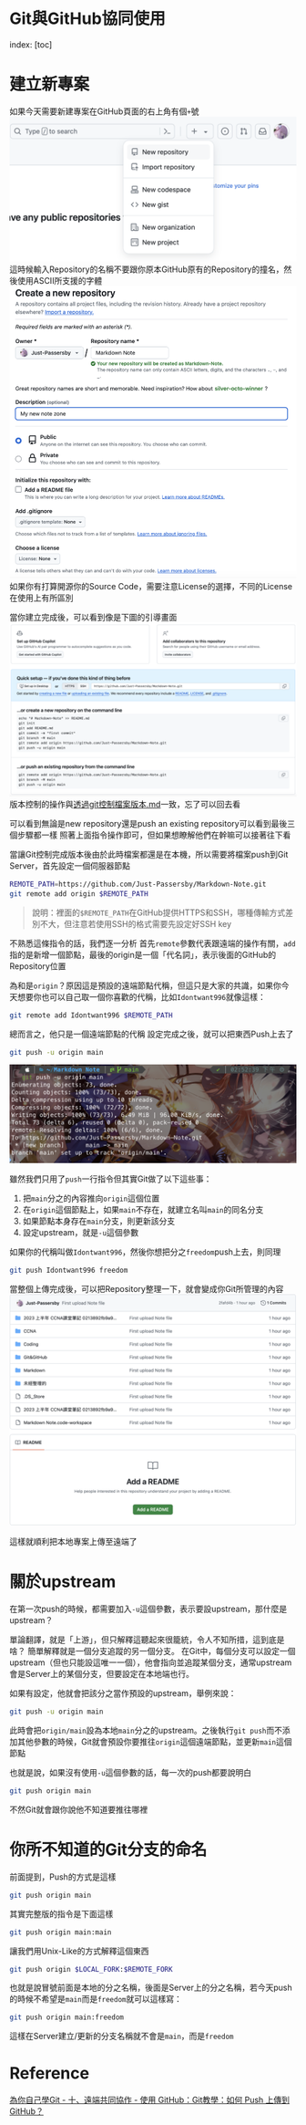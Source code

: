 # Git與GitHub協同使用

index:
[toc]

# 建立新專案
如果今天需要新建專案在GitHub頁面的右上角有個`+`號![](../Pictures/New_repository.png)
這時候輸入Repository的名稱不要跟你原本GitHub原有的Repository的撞名，然後使用ASCII所支援的字體![](../Pictures/New_repository_setting.png)
如果你有打算開源你的Source Code，需要注意License的選擇，不同的License在使用上有所區別

當你建立完成後，可以看到像是下圖的引導畫面![Quick setup](../Pictures/Repository_setup.png)
版本控制的操作與[透過git控制檔案版本.md](透過git控制檔案版本.md)一致，忘了可以回去看

可以看到無論是new repository還是push an existing repository可以看到最後三個步驟都一樣
照著上面指令操作即可，但如果想瞭解他們在幹嘛可以接著往下看

當讓Git控制完成版本後由於此時檔案都還是在本機，所以需要將檔案push到Git Server，首先設定一個伺服器節點
```bash
REMOTE_PATH=https://github.com/Just-Passersby/Markdown-Note.git
git remote add origin $REMOTE_PATH
```
> 說明：裡面的`$REMOTE_PATH`在GitHub提供HTTPS和SSH，哪種傳輸方式差別不大，但注意若使用SSH的格式需要先設定好SSH key

不熟悉這條指令的話，我們逐一分析
首先`remote`參數代表跟遠端的操作有關，`add`指的是新增一個節點，最後的origin是一個「代名詞」，表示後面的GitHub的Repository位置

為和是`origin`？原因這是預設的遠端節點代稱，但這只是大家的共識，如果你今天想要你也可以自己取一個你喜歡的代稱，比如`Idontwant996`就像這樣：
```bash
git remote add Idontwant996 $REMOTE_PATH
```
總而言之，他只是一個遠端節點的代稱
設定完成之後，就可以把東西Push上去了
```bash
git push -u origin main
```
![](../Pictures/git_first_push.png)

雖然我們只用了`push`一行指令但其實Git做了以下這些事：
1. 把`main`分之的內容推向`origin`這個位置
2. 在`origin`這個節點上，如果`main`不存在，就建立名叫`main`的同名分支
3. 如果節點本身存在`main`分支，則更新該分支
4. 設定upstream，就是`-u`這個參數

如果你的代稱叫做`Idontwant996`，然後你想把分之`freedom`push上去，則同理
```bash
git push Idontwant996 freedom
```

當整個上傳完成後，可以把Repository整理一下，就會變成你Git所管理的內容![](../Pictures/push_on_GitHub_later.png)

這樣就順利把本地專案上傳至遠端了

# 關於upstream
在第一次push的時候，都需要加入`-u`這個參數，表示要設upstream，那什麼是upstream？

單論翻譯，就是「上游」，但只解釋這聽起來很籠統，令人不知所措，這到底是啥？
簡單解釋就是一個分支追蹤的另一個分支。
在Git中，每個分支可以設定一個upstream（但也只能設這唯一一個），他會指向並追蹤某個分支，通常upstream會是Server上的某個分支，但要設定在本地端也行。

如果有設定，他就會把該分之當作預設的upstream，舉例來說：
```bash
git push -u origin main
```
此時會把`origin/main`設為本地`main`分之的upstream。之後執行`git push`而不添加其他參數的時候，Git就會預設你要推往`origin`這個遠端節點，並更新`main`這個節點

也就是說，如果沒有使用`-u`這個參數的話，每一次的push都要說明白
```bash
git push origin main
```
不然Git就會跟你說他不知道要推往哪裡

# 你所不知道的Git分支的命名
前面提到，Push的方式是這樣
```bash
git push origin main
```
其實完整版的指令是下面這樣
```bash
git push origin main:main
```
讓我們用Unix-Like的方式解釋這個東西
```bash
git push origin $LOCAL_FORK:$REMOTE_FORK
```
也就是說冒號前面是本地的分之名稱，後面是Server上的分之名稱，若今天push的時候不希望是`main`而是`freedom`就可以這樣寫：
```bash
git push origin main:freedom
```
這樣在Server建立/更新的分支名稱就不會是`main`，而是`freedom`

# Reference
[為你自己學Git - 十、遠端共同協作 - 使用 GitHub：Git教學：如何 Push 上傳到 GitHub？](https://gitbook.tw/chapters/github/push-to-github#google_vignette)
